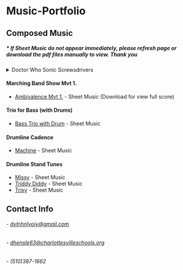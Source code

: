 # Music-Portfolio

## Composed Music

##### * If Sheet Music do not appear immediately, please refresh page or download the pdf files manually to view. Thank you

<details><summary>Doctor Who Sonic Screwsdrivers <img src="media/DrWhoTARDIS.png" width="10"></summary>

________________________________________________________________________________________________________________________________________

</details>

#### Marching Band Show Mvt 1.
- [Ambivalence Mvt 1.](https://github.com/DylnHnlyOIY/Music-Portfolio/blob/main/media/Ambivalence.pdf) - Sheet Music (Download for view full score)
#### Trio for Bass (with Drums)
- [Bass Trio with Drum](https://github.com/DylnHnlyOIY/Music-Portfolio/blob/main/media/Bass%20Trio.pdf) - Sheet Music
#### Drumline Cadence
- [Machine](https://github.com/DylnHnlyOIY/Music-Portfolio/blob/main/media/Machine.pdf) - Sheet Music
#### Drumline Stand Tunes
- [Missy](https://github.com/DylnHnlyOIY/Music-Portfolio/blob/main/media/Missy.pdf) - Sheet Music
- [Triddy Diddy](https://github.com/DylnHnlyOIY/Music-Portfolio/blob/main/media/Triddy_Diddy.pdf) - Sheet Music
- [Trixy](https://github.com/DylnHnlyOIY/Music-Portfolio/blob/main/media/Trixy.pdf) - Sheet Music

## Contact Info
 
###### - dylnhnlyoiy@gmail.com
###### - dhensle63@charlottesvilleschools.org
###### - (510)387-1662
